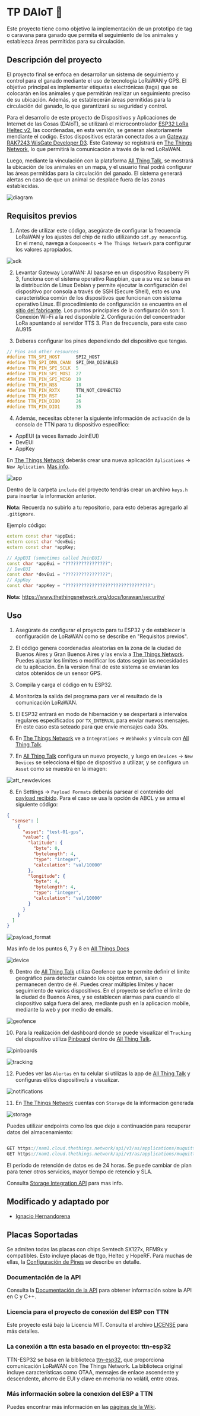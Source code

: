 # TP DAIoT 🛜

Este proyecto tiene como objetivo la implementación de un prototipo de tag o caravana para ganado que permita el seguimiento de los animales y establezca áreas permitidas para su circulación.

## Descripción del proyecto

El proyecto final se enfoca en desarrollar un sistema de seguimiento y control para el ganado mediante el uso de tecnología LoRaWAN y GPS. El objetivo principal es implementar etiquetas electrónicas (tags) que se colocarán en los animales y que permitirán realizar un seguimiento preciso de su ubicación. Además, se establecerán áreas permitidas para la circulación del ganado, lo que garantizará su seguridad y control.

Para el desarrollo de este proyecto de Dispositivos y Aplicaciones de Internet de las Cosas (DAIoT), se utilizará el microcontrolador [ESP32 LoRa Heltec v2](https://resource.heltec.cn/download/Manual%20Old/WiFi%20Lora32Manual.pdf), las coordenadas, en esta versión, se generan aleatoriamente mendiante el codigo. Estos dispositivos estarán conectados a un [Gateway RAK7243 WisGate Developer D3](https://docs.rakwireless.com/Product-Categories/WisGate/RAK7243C/Datasheet/#hardware). Este Gateway se registrará en [The Things Network](https://www.thethingsnetwork.org/), lo que permitirá la comunicación a través de la red LoRaWAN.

Luego, mediante la vinculación con la plataforma [All Thing Talk](https://www.allthingstalk.com/), se mostrará la ubicación de los animales en un mapa, y el usuario final podrá configurar las áreas permitidas para la circulación del ganado. El sistema generará alertas en caso de que un animal se desplace fuera de las zonas establecidas.


![diagram](/images/diagram.png)

## Requisitos previos

1. Antes de utilizar este código, asegúrate de configurar la frecuencia LoRaWAN y los ajustes del chip de radio utilizando `idf.py menuconfig`. En el menú, navega a `Components` -> `The Things Network` para configurar los valores apropiados.

![sdk](/images/sdk.png)

2. Levantar Gateway LoraWAN: Al basarse en un dispositivo Raspberry Pi 3, funciona con el sistema operativo Raspbian, que a su vez se basa en la distribución de Linux Debian y permite ejecutar la configuración del dispositivo por consola a través de SSH (Secure Shell), esto es una característica común de los dispositivos que funcionan con sistema operativo Linux. El procedimiento de configuración se encuentra en el [sitio del fabricante](https://docs.rakwireless.com/Product-Categories/WisGate/RAK7243/Quickstart/).
Los puntos principales de la configuración son:
        1. Conexión Wi-Fi a la red disponible
        2. Configuración del concentrador LoRa apuntando al servidor TTS
        3. Plan de frecuencia, para este caso AU915

3. Deberas configurar los pines dependiendo del dispositivo que tengas.

```cpp
// Pins and other resources
#define TTN_SPI_HOST      SPI2_HOST
#define TTN_SPI_DMA_CHAN  SPI_DMA_DISABLED
#define TTN_PIN_SPI_SCLK  5
#define TTN_PIN_SPI_MOSI  27
#define TTN_PIN_SPI_MISO  19
#define TTN_PIN_NSS       18
#define TTN_PIN_RXTX      TTN_NOT_CONNECTED
#define TTN_PIN_RST       14
#define TTN_PIN_DIO0      26
#define TTN_PIN_DIO1      35
```

4. Además, necesitas obtener la siguiente información de activación de la consola de TTN para tu dispositivo específico:
- AppEUI (a veces llamado JoinEUI)
- DevEUI
- AppKey

En [The Things Network](https://www.thethingsnetwork.org/) deberás crear una nueva aplicación `Aplications` -> `New Aplication`. [Mas info](https://www.thethingsindustries.com/docs/integrations/adding-applications/).

![app](/images/app.png)

Dentro de la carpeta `include` del proyecto tendrás crear un archivo `keys.h` para insertar la información anterior. 

**Nota:** Recuerda no subirlo a tu repositorio, para esto deberas agregarlo al `.gitignore`.

Ejemplo código: 

```cpp
extern const char *appEui;
extern const char *devEui;
extern const char *appKey;

// AppEUI (sometimes called JoinEUI)
const char *appEui = "????????????????";
// DevEUI
const char *devEui = "????????????????";
// AppKey
const char *appKey = "????????????????????????????????"; 
```
**Nota:** https://www.thethingsnetwork.org/docs/lorawan/security/


## Uso

1. Asegúrate de configurar el proyecto para tu ESP32 y de establecer la configuración de LoRaWAN como se describe en "Requisitos previos".

2. El código genera coordenadas aleatorias en la zona de la ciudad de Buenos Aires y Gran Buenos Aires y las envía a [The Things Network](https://www.thethingsnetwork.org/). Puedes ajustar los límites o modificar los datos según las necesidades de tu aplicación. En la version final de este sistema se enviarán los datos obtenidos de un sensor GPS.

3. Compila y carga el código en tu ESP32.

4. Monitoriza la salida del programa para ver el resultado de la comunicación LoRaWAN.

5. El ESP32 entrará en modo de hibernación y se despertará a intervalos regulares especificados por `TX_INTERVAL` para enviar nuevos mensajes. En este caso esta seteado para que envie mensajes cada 30s.

6. En [The Things Network](https://www.thethingsnetwork.org/) ve a `Integrations` -> `Webhooks`  y  vincula con [All Thing Talk](https://www.allthingstalk.com/). 

7. En [All Thing Talk](https://www.allthingstalk.com/) configura un nuevo proyecto, y luego en `Devices` -> `New Devices` se selecciona el tipo de dispositivo a utilizar, y se configura un `Asset` como se muestra en la imagen:

![att_newdevices](/images/att_newdevices.png)

8. En Settings -> `Payload Formats` deberás parsear el contenido del [payload recibido](https://docs.allthingstalk.com/developers/data/custom-payload-conversion/). Para el caso se usa la opción de ABCL y se arma el siguiente código: 

```json
{
  "sense": [
    {
      "asset": "test-01-gps",
      "value": {
        "latitude": {
          "byte": 0,
          "bytelength": 4,
          "type": "integer",
          "calculation": "val/10000"
        },
        "longitude": {
          "byte": 4,
          "bytelength": 4,
          "type": "integer",
          "calculation": "val/10000"
        }
      }
    }
  ]
}
```
![payload_format](/images/payload_format.png)

Mas info de los puntos 6, 7 y 8 en [All Things Docs](https://docs.allthingstalk.com/networks/use-the-things-network-v3/)

![device](/images/device.png)

9. Dentro de [All Thing Talk](https://www.allthingstalk.com/) utiliza Geofence que te permite definir el límite geográfico para detectar cuándo los objetos entran, salen o permanecen dentro de él. Puedes crear múltiples límites y hacer seguimiento de varios dispositivos. En el proyecto se define el límite de la ciudad de Buenos Aires, y se establecen alarmas para cuando el dispositivo salga fuera del area, mediante push en la aplicacion mobile, mediante la web y por medio de emails.

![geofence](/images/geofence.png)

10. Para la realización del dashboard donde se puede visualizar el `Tracking` del dispositivo utiliza [Pinboard](https://www.allthingstalk.com/faq/pinboard-management-in-also-iot-platform) dentro de [All Thing Talk](https://www.allthingstalk.com/). 

![pinboards](/images/pinboards.png)

![tracking](/images/tracking.png)

12. Puedes ver las `Alertas` en tu celular si utilizas la app de [All Thing Talk](https://www.allthingstalk.com/) y configuras el/los dispositivo/s a visualizar. 

![notifications](/images/notifications.jpg)

11. En [The Things Network](https://www.thethingsnetwork.org/) cuentas con `Storage` de la informacion generada 

![storage](/images/storage.png)

Puedes utilizar endpoints como los que dejo a continuación para recuperar datos del almacenamiento:

```js

GET https://nam1.cloud.thethings.network/api/v3/as/applications/muquitta01/packages/storage/{type}
GET https://nam1.cloud.thethings.network/api/v3/as/applications/muquitta01/devices/{device_id}/packages/storage/{type}

```

El período de retención de datos es de 24 horas. Se puede cambiar de plan para tener otros servicios, mayor tiempo de retencio y SLA.

Consulta [Storage Integration API](https://www.thethingsindustries.com/docs/reference/api/storage_integration/) para mas info.

## Modificado y adaptado por

- [Ignacio Hernandorena](https://github.com/nachohernandorena/)

## Placas Soportadas

Se admiten todas las placas con chips Semtech SX127x, RFM9x y compatibles. Esto incluye placas de ttgo, Heltec y HopeRF. Para muchas de ellas, la [Configuración de Pines](https://github.com/manuelbl/ttn-esp32/wiki/Boards-and-Pins) se describe en detalle.

### Documentación de la API

Consulta la [Documentación de la API](https://codecrete.net/ttn-esp32/) para obtener información sobre la API en C y C++.

### Licencia para el proyecto de conexión del ESP con TTN

Este proyecto está bajo la Licencia MIT. Consulta el archivo [LICENSE](LICENSE) para más detalles.

### La conexión a ttn esta basado en el proyecto: ttn-esp32

TTN-ESP32 se basa en la biblioteca [ttn-esp32](https://github.com/manuelbl/ttn-esp32), que proporciona comunicación LoRaWAN con The Things Network. La biblioteca original incluye características como OTAA, mensajes de enlace ascendente y descendente, ahorro de EUI y clave en memoria no volátil, entre otras.

### Más información sobre la conexion del ESP a TTN

Puedes encontrar más información en las [páginas de la Wiki](https://github.com/manuelbl/ttn-esp32/wiki).
